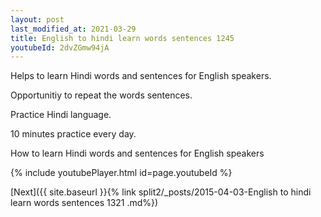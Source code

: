 ```yaml
---
layout: post
last_modified_at: 2021-03-29
title: English to hindi learn words sentences 1245 
youtubeId: 2dvZGmw94jA
---
```

 
 
Helps to learn Hindi words and sentences for English speakers.

Opportunitiy to repeat the words sentences. 

Practice Hindi language. 
 
10 minutes practice every day. 
 
How to learn Hindi words and sentences for English speakers 
 
{% include youtubePlayer.html id=page.youtubeId %}
 
 
[Next]({{ site.baseurl }}{% link  split2/_posts/2015-04-03-English to hindi learn words sentences 1321 .md%})
 
